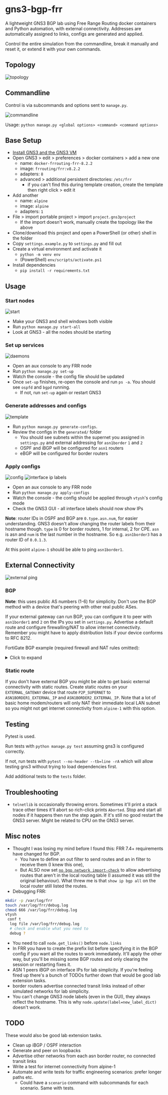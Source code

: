 # gns3-bgp-frr

A lightweight GNS3 BGP lab using Free Range Routing docker containers and Python automation, with external connectivity. Addresses are automatically assigned to links, configs are generated and applied.

Control the entire simulation from the commandline, break it manually and reset it, or extend it with your own commands.

## Topology

![topology](images/topology.png)

## Commandline

Control is via subcommands and options sent to `manage.py`.

![commandline](images/commandline.png)

Usage: `python manage.py <global options> <command> <command options>`

## Base Setup

* [Install GNS3 and the GNS3 VM](https://docs.gns3.com/docs/getting-started/installation/windows)
* Open GNS3 > edit > preferences > docker containers > add a new one
  * name: `docker-frrouting-frr-8.2.2`
  * image: `frrouting/frr:v8.2.2`
  * adapters: `8`
  * advanced > additional persistent directories: `/etc/frr`
    * if you can't find this during template creation, create the template then right click > edit it
* Add another
  * name: `alpine`
  * image: `alpine`
  * adapters: `1`
* File > import portable project > import `project.gns3project`
  * If the  import doesn't work, manually create the topology like the above
* Clone/download this project and open a PowerShell (or other) shell in the folder
* Copy `settings.example.py` to `settings.py` and fill out
* Create a virtual environment and activate it
  * `python -m venv env`
  * (PowerShell) `env/scripts/activate.ps1`
* Install dependencies
  * `pip install -r requirements.txt`

## Usage

### Start nodes

![start](images/start.png)

* Make your GNS3 and shell windows both visible
* Run `python manage.py start-all`
* Look at GNS3 - all the nodes should be starting

### Set up services

![daemons](images/daemons.png)

* Open an aux console to any FRR node
* Run `python manage.py set-up`
* Watch the console - the config file should be updated
* Once `set-up` finishes, re-open the console and run `ps -a`. You should see `ospfd` and `bgpd` running.
  * If not, run `set-up` again or restart GNS3

### Generate addresses and configs

![template](images/template.png)

* Run `python manage.py generate-configs`.
* Review the configs in the `generated/` folder
  * You should see subnets within the supernet you assigned in `settings.py` and external addressing for `asn1border` `1` and `2`
  * OSPF and iBGP will be configured for `asn1` routers
  * eBGP will be configured for border routers

### Apply configs

![config](images/config.png)
![interface ip labels](images/interface_ip_labels.png)

* Open an aux console to any FRR node
* Run `python manage.py apply-configs`
* Watch the console - the config should be applied through `vtysh`'s config mode
* Check the GNS3 GUI - all interface labels should now show IPs

**Note**: router IDs in OSPF and BGP are `0.type.asn.num`, for easier understanding. GNS3 doesn't allow changing the router labels from their hostname though. `type` is 0 for border routers, 1 for internal, 2 for CPE. `asn` is asn and `num` is the last number in the hostname. So e.g. `asn1border3` has a router ID of `0.0.1.3`.

At this point `alpine-1` should be able to ping `asn1border1`.

## External Connectivity

![external ping](images/external_ping.png)

### BGP

**Note**: this uses public AS numbers (1-6) for simplicity. Don't use the BGP method with a device that's peering with other real public ASes.

If your external gateway can run BGP, you can configure it to peer with `asn1border1` and `2` on the IPs you set in `settings.py`. Advertise a default route and configure firewalling/NAT to allow internet connectivity. Remember you might have to apply distribution lists if your device conforms to RFC 8212.

FortiGate BGP example (required firewall and NAT rules omitted):

<details>
  <summary>Click to expand</summary>

```fortigate
config router access-list
    edit "distribute-all"
        config rule
            edit 1
                set prefix any
            next
        end
    next
end
config router bgp
    set as <EXTERNAL_GATEWAY_ASN from settings.py>
    set router-id <id>
    config neighbor
        edit "<ASN1BORDER1_EXTERNAL_IP from settings.py>"
            set distribute-list-in "distribute-all"
            set distribute-list-out "distribute-all"
            set remote-as 1
        next
        edit "<ASN1BORDER2_EXTERNAL_IP from settings.py>"
            set distribute-list-in "distribute-all"
            set distribute-list-out "distribute-all"
            set remote-as 1
        next
    end
    config redistribute "connected"
        set status enable
    end
    config redistribute "static"
        set status enable
    end
end
```

</details>

### Static route

If you don't have external BGP you might be able to get basic external connectivity with static routes. Create static routes on your `EXTERNAL_GATEWAY` device that route `P2P_SUPERNET` to `ASN1BORDER1_EXTERNAL_IP` and `ASN1BORDER2_EXTERNAL_IP`. Note that a lot of basic home modem/routers will only NAT their immediate local LAN subnet so you might not get internet connectivity from `alpine-1` with this option.

## Testing

Pytest is used.

Run tests with `python manage.py test` assuming gns3 is configured correctly.

If not, run tests with `pytest --no-header --tb=line -rA` which will allow testing gns3 without trying to load dependencies first.

Add additional tests to the `tests` folder.

## Troubleshooting

* `telnetlib` is occasionally throwing errors. Sometimes it'll print a stack trace other times it'll abort so rich-click prints `Aborted`. Stop and start all nodes if it happens then run the step again. If it's still no good restart the GNS3 server. Might be related to CPU on the GNS3 server.

## Misc notes

* Thought I was losing my mind before I found this: FRR 7.4+ requirements have changed for BGP.
  * You have to define an out filter to send routes and an in filter to receive them (I knew this one),
  * But ALSO now set [`no bgp network import-check`](https://docs.frrouting.org/en/latest/bgp.html#clicmd-bgp-network-import-check) to allow advertising routes that aren't in the local routing table (I assumed it was still the original behaviour). What threw me is that `show ip bgp all` on the local router still listed the routes.
* Debugging FRR:

```sh
mkdir -p /var/log/frr
touch /var/log/frr/debug.log
chmod 666 /var/log/frr/debug.log
vtysh
 conf t
  log file /var/log/frr/debug.log
  # check and enable what you need to
  debug ?
```

* You need to call `node.get_links()` before `node.links`
* In FRR you have to create the prefix list before specifying it in the BGP config if you want all the routes to work immediately. It'll apply the other way, but you'll be missing some BGP routes and only clearing the session or restarting fixes it.
* ASN 1 peers iBGP on interface IPs for lab simplicity. If you're feeling fired up there's a bunch of TODOs further down that would be good lab extension tasks.
* border routers advertise connected transit links instead of other simulated networks for lab simplicity.
* You can't change GNS3 node labels (even in the GUI), they always reflect the hostname. This is why `node.update(label=new_label_dict)` doesn't work.

## TODO

These would also be good lab extension tasks.

* Clean up iBGP / OSPF interaction
* Generate and peer on loopbacks
* Advertise other networks from each asn border router, no connected transit links
* Write a test for internet connectivity from alpine-1
* Automate and write tests for traffic engineering scenarios: prefer longer paths etc.
  * Could have a `scenario` command with subcommands for each scenario. Same with tests.